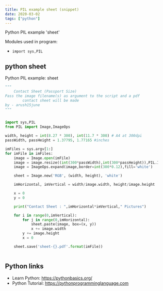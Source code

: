 ```yaml
---
title: PIL example sheet (snippet)
date: 2020-03-02
tags: ["python"]
---
```

Python PIL example 'sheet'


Modules used in program: 
* `import sys,PIL`

## python sheet

Python PIL example: sheet

```python
"""
	Contact Sheet (Passport Size) 
Pass the image filename(s) as argument to the script and a pdf 
        contact sheet will be made 
by - arush15june
"""


import sys,PIL
from PIL import Image,ImageOps

width, height = int(8.27 * 300), int(11.7 * 300) # A4 at 300dpi
passWidth, passHeight = 1.37795, 1.77165 #inches

imFiles = sys.argv[1:]
for imFile in imFiles:
	image = Image.open(imFile)
	image = image.resize((int(300*passWidth),int(300*passHeight)),PIL.Image.ANTIALIAS) # Passport Size Photo 3.5cm x 4.5cm
	image = ImageOps.expand(image,border=int(300*0.12),fill='white')

	sheet = Image.new('RGB', (width, height), 'white')

	imHorizontal, imVertical = width/image.width, height/image.height

	x = 0
	y = 0

	print("Contact Sheet : ",imHorizontal*imVertical," Pictures")

	for i in range(0,imVertical):
		for j in range(0,imHorizontal):
			sheet.paste(image, box=(x, y))
			x += image.width
		y += image.height
		x = 0

	sheet.save('sheet-{}.pdf'.format(imFile))
	 

```

## Python links

- Learn Python: https://pythonbasics.org/
- Python Tutorial: https://pythonprogramminglanguage.com
